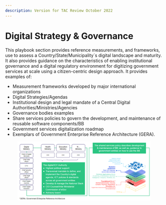 ```yaml
---
description: Version for TAC Review October 2022
---
```


# Digital Strategy & Governance

This playbook section provides reference measurements, and frameworks, use to assess a Country/State/Municipality´s digital landscape and maturity.  It also provides guidance on the characteristics of enabling institutional governance and a digital regulatory environment for digitizing government services at scale using a citizen-centric design approach. It provides examples of:&#x20;

* Measurement frameworks developed by major international organizations&#x20;
* Digital Strategies/Agendas&#x20;
* Institutional design and legal mandate of a Central Digital Authorities/Ministries/Agencies &#x20;
* Governance bodies examples&#x20;
* Share services policies to govern the development, and maintenance of reusable software components/BB
* Government services digitalization roadmap
* Exemplars of Government Enterprise Reference Architecture (GERA). &#x20;

<figure><img src="../.gitbook/assets/govStack GERA.png" alt=""><figcaption></figcaption></figure>

